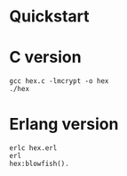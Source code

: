 # Quickstart

# C version

````
gcc hex.c -lmcrypt -o hex
./hex
````

# Erlang version

````
erlc hex.erl
erl
hex:blowfish().
````
